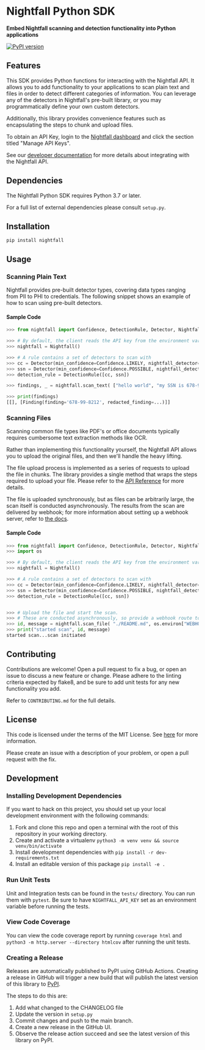 # Nightfall Python SDK

**Embed Nightfall scanning and detection functionality into Python applications**

[![PyPI version](https://badge.fury.io/py/nightfall.svg)](https://badge.fury.io/py/nightfall)

##  Features

This SDK provides Python functions for interacting with the Nightfall API. It allows you to add functionality to your
applications to scan plain text and files in order to detect different categories of information. You can leverage any
of the detectors in Nightfall's pre-built library, or you may programmatically define your own custom detectors.

Additionally, this library provides convenience features such as encapsulating the steps to chunk and upload files.

To obtain an API Key, login to the [Nightfall dashboard](https://app.nightfall.ai/) and click the section
titled "Manage API Keys".

See our [developer documentation](https://docs.nightfall.ai/docs/entities-and-terms-to-know) for more details about
integrating with the Nightfall API.

## Dependencies

The Nightfall Python SDK requires Python 3.7 or later.

For a full list of external dependencies please consult `setup.py`.


## Installation

```
pip install nightfall
```

## Usage


### Scanning Plain Text

Nightfall provides pre-built detector types, covering data types ranging from PII to PHI to credentials. The following
snippet shows an example of how to scan using pre-built detectors.

####  Sample Code

```python
>>> from nightfall import Confidence, DetectionRule, Detector, Nightfall

>>> # By default, the client reads the API key from the environment variable NIGHTFALL_API_KEY
>>> nightfall = Nightfall()

>>> # A rule contains a set of detectors to scan with
>>> cc = Detector(min_confidence=Confidence.LIKELY, nightfall_detector="CREDIT_CARD_NUMBER")
>>> ssn = Detector(min_confidence=Confidence.POSSIBLE, nightfall_detector="US_SOCIAL_SECURITY_NUMBER")
>>> detection_rule = DetectionRule([cc, ssn])

>>> findings, _ = nightfall.scan_text( ["hello world", "my SSN is 678-99-8212", "4242-4242-4242-4242"], detection_rules=[detection_rule])

>>> print(findings)
[[], [Finding(finding='678-99-8212', redacted_finding=...)]]

```



### Scanning Files

Scanning common file types like PDF's or office documents typically requires cumbersome text
extraction methods like OCR.

Rather than implementing this functionality yourself, the Nightfall API allows you to upload the
original files, and then we'll handle the heavy lifting.

The file upload process is implemented as a series of requests to upload the file in chunks. The library
provides a single method that wraps the steps required to upload your file. Please refer to the
[API Reference](https://docs.nightfall.ai/reference) for more details.

The file is uploaded synchronously, but as files can be arbitrarily large, the scan itself is conducted asynchronously.
The results from the scan are delivered by webhook; for more information about setting up a webhook server, refer to
[the docs](https://docs.nightfall.ai/docs/creating-a-webhook-server).

#### Sample Code

```python
>>> from nightfall import Confidence, DetectionRule, Detector, Nightfall
>>> import os

>>> # By default, the client reads the API key from the environment variable NIGHTFALL_API_KEY
>>> nightfall = Nightfall()

>>> # A rule contains a set of detectors to scan with
>>> cc = Detector(min_confidence=Confidence.LIKELY, nightfall_detector="CREDIT_CARD_NUMBER")
>>> ssn = Detector(min_confidence=Confidence.POSSIBLE, nightfall_detector="US_SOCIAL_SECURITY_NUMBER")
>>> detection_rule = DetectionRule([cc, ssn])


>>> # Upload the file and start the scan.
>>> # These are conducted asynchronously, so provide a webhook route to an HTTPS server to send results to.
>>> id, message = nightfall.scan_file( "./README.md", os.environ["WEBHOOK_ENDPOINT"], detection_rules=[detection_rule])
>>> print("started scan", id, message)
started scan...scan initiated

```

## Contributing

Contributions are welcome! Open a pull request to fix a bug, or open an issue to discuss a new feature
or change. Please adhere to the linting criteria expected by flake8, and be sure to add unit tests for
any new functionality you add.

Refer to `CONTRIBUTING.md` for the full details.

## License

This code is licensed under the terms of the MIT License. See [here](https://opensource.org/licenses/MIT)
for more information.

Please create an issue with a description of your problem, or open a pull request with the fix.

## Development

### Installing Development Dependencies

If you want to hack on this project, you should set up your local development
environment with the following commands:

1. Fork and clone this repo and open a terminal with the root of this repository in your working directory.
1. Create and activate a virtualenv `python3 -m venv venv && source venv/bin/activate`
1. Install development dependencies with `pip install -r dev-requirements.txt`
1. Install an editable version of this package `pip install -e .`

### Run Unit Tests

Unit and Integration tests can be found in the `tests/` directory. You can run them with `pytest`. Be sure to have `NIGHTFALL_API_KEY` set as an environment variable before running the tests.

### View Code Coverage

You can view the code coverage report by running `coverage html` and `python3 -m http.server --directory htmlcov` after running the unit tests.

### Creating a Release

Releases are automatically published to PyPI using GitHub Actions. Creating a release in GitHub will trigger a new build that will publish the latest version of this library to [PyPI](https://pypi.org/project/nightfall/).

The steps to do this are:

1. Add what changed to the CHANGELOG file
2. Update the version in `setup.py`
3. Commit changes and push to the main branch.
4. Create a new release in the GitHub UI.
5. Observe the release action succeed and see the latest version of this library on PyPI.

